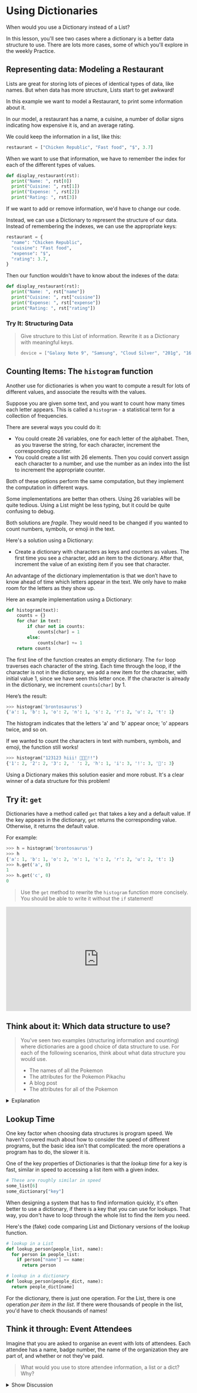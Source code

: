 # Using Dictionaries

When would you use a Dictionary instead of a List?

In this lesson, you'll see two cases where a dictionary is a better data
structure to use. There are lots more cases, some of which you'll explore in
the weekly Practice.

## Representing data: Modeling a Restaurant

Lists are great for storing lots of pieces of identical types of data, like
names. But when data has more structure, Lists start to get awkward!

In this example we want to model a Restaurant, to print some information about
it.

In our model, a restaurant has a name, a cuisine, a number of dollar signs
indicating how expensive it is, and an average rating.

We could keep the information in a list, like this:

```python
restaurant = ["Chicken Republic", "Fast food", "$", 3.7]
```

When we want to use that information, we have to remember the index for each of
the different types of values.

```python
def display_restaurant(rst):
  print("Name: ", rst[0])
  print("Cuisine: ", rst[1])
  print("Expense: ", rst[2])
  print("Rating: ", rst[3])
```

If we want to add or remove information, we'd have to change our code.

Instead, we can use a Dictionary to represent the structure of our data. Instead
of remembering the indexes, we can use the appropriate keys:

```python
restaurant = {
  "name": "Chicken Republic",
  "cuisine": "Fast food",
  "expense": "$",
  "rating": 3.7,
}
```

Then our function wouldn't have to know about the indexes of the data:

```python
def display_restaurant(rst):
  print("Name: ", rst["name"])
  print("Cuisine: ", rst["cuisine"])
  print("Expense: ", rst["expense"])
  print("Rating: ", rst["rating"])
```

### Try It: Structuring Data

> Give structure to this List of information. Rewrite it as a Dictionary with
> meaningful keys.
>
> ```python
> device = ["Galaxy Note 9", "Samsung", "Cloud Silver", "201g", "161.9 x 76.4 x 8.8 mm", "1440 x 2960 pixels"]
> ```

## Counting Items: The `histogram` function

Another use for dictionaries is when you want to compute a result for lots of
different values, and associate the results with the values.

Suppose you are given some text, and you want to count how many times each
letter appears. This is called a `histogram` - a statistical term for a
collection of frequencies.

There are several ways you could do it:

- You could create 26 variables, one for each letter of the alphabet. Then, as
  you traverse the string, for each character, increment the corresponding counter.
- You could create a list with 26 elements. Then you could convert assign each
  character to a number, and use the number as an index into the list to
  increment the appropriate counter.

Both of these options perform the same computation, but they implement
the computation in different ways.

Some implementations are better than others. Using 26 variables will be quite
tedious. Using a List might be less typing, but it could be quite confusing to
debug.

Both solutions are _fragile_. They would need to be changed if you wanted to
count numbers, symbols, or emoji in the text.

Here's a solution using a Dictionary:

- Create a dictionary with characters as keys and counters as values.
  The first time you see a character, add an item to the dictionary.
  After that, increment the value of an existing item if you see that character.

An advantage of the dictionary implementation is that we don’t have to know
ahead of time which letters appear in the text. We only have to make room for
the letters as they show up.

Here an example implementation using a Dictionary:

```python
def histogram(text):
    counts = {}
    for char in text:
        if char not in counts:
            counts[char] = 1
        else:
            counts[char] += 1
    return counts
```

The first line of the function creates an empty dictionary. The `for` loop
traverses each character of the string. Each time through the loop, if the
character is not in the dictionary, we add a new item for the character, with
initial value 1, since we have seen this letter once. If the character is
already in the dictionary, we increment `counts[char]` by 1.

Here’s the result:

```python
>>> histogram('brontosaurus')
{'a': 1, 'b': 1, 'o': 2, 'n': 1, 's': 2, 'r': 2, 'u': 2, 't': 1}
```

The histogram indicates that the letters 'a' and 'b' appear once; 'o' appears
twice, and so on.

If we wanted to count the characters in text with numbers, symbols, and emoji,
the function still works!

```python
>>> histogram("123123 hiii! 🚀🚀🚀!!")
{'1': 2, '2': 2, '3': 2, ' ': 2, 'h': 1, 'i': 3, '!': 3, '🚀': 3}
```

Using a Dictionary makes this solution easier and more robust. It's a clear
winner of a data structure for this problem!

## Try it: `get`

Dictionaries have a method called `get` that takes a key and a default value.
If the key appears in the dictionary, `get` returns the corresponding value.
Otherwise, it returns the default value.

For example:

```python
>>> h = histogram('brontosaurus')
>>> h
{'a': 1, 'b': 1, 'o': 2, 'n': 1, 's': 2, 'r': 2, 'u': 2, 't': 1}
>>> h.get('a', 0)
1
>>> h.get('c', 0)
0
```

> Use the `get` method to rewrite the `histogram` function more concisely.
> You should be able to write it without the `if` statement!

<div style="position: relative; padding-bottom: 56.25%; height: 0;">
<iframe src="https://www.youtube.com/embed/09Y-UX7xgZI" frameborder="0" webkitallowfullscreen mozallowfullscreen allowfullscreen style="position: absolute; top: 0; left: 0; width: 100%; height: 100%;"></iframe>
</div>

## Think about it: Which data structure to use?

> You've seen two examples (structuring information and counting) where
> dictionaries are a good choice of data structure to use. For each of the
> following scenarios, think about what data structure you would use.
>
> - The names of all the Pokemon
> - The attributes for the Pokemon Pikachu
> - A blog post
> - The attributes for all of the Pokemon

<details><summary>Explanation</summary>

- The names of all the Pokemon

A List makes sense for this one. It's a list of ordered names.

- The attributes for the Pokemon Pikachu

A Dictionary would make it easy to structure this information.
`pikachu['health']` would be way easier than remembering the index for
`pikachu[3]` or something!

- The attributes for all of the Pokemon

This one is tricky! Since it's a lot of Pokemon, it should be a List. But, to
structure the information, it should be a dictionary.

One way to model this would be a List of Dictionaries. Each item in the List
would be a Dictionary representing the attributes for one pokemon, like this:

```python
pokemon = [
  {
    "name": "Pikachu",
    "health": 50,
    "attack": 27,
    ...
  },
  {
    "name": "Charizard",
    "health": 181,
    "attack": 92,
    ...
  }
  ...
]
```

- A blog post

There are different options for this, but a String might make the most sense.
If you also wanted to include structured information like the date and author,
then a Dictionary could also make sense.

</details>

## Lookup Time

One key factor when choosing data structures is program speed. We haven't
covered much about how to consider the speed of different programs, but the
basic idea isn't that complicated: the more operations a program has to do, the
slower it is.

One of the key properties of Dictionaries is that the _lookup time_ for a key is
fast, similar in speed to accessing a list item with a given index.

```python
# These are roughly similar in speed
some_list[6]
some_dictionary["key"]
```

When designing a system that has to find information quickly, it's often better
to use a dictionary, if there is a key that you can use for lookups. That way,
you don't have to loop through the whole list to find the item you need.

Here's the (fake) code comparing List and Dictionary versions of the lookup
function.

```python
# lookup in a List
def lookup_person(people_list, name):
  for person in people_list:
    if person["name"] == name:
      return person

# lookup in a dictionary
def lookup_person(people_dict, name):
  return people_dict[name]
```

For the dictionary, there is just one operation. For the List, there is one
operation _per item in the list_. If there were thousands of people in the list,
you'd have to check thousands of names!

## Think it through: Event Attendees

Imagine that you are asked to organise an event with lots of attendees. Each
attendee has a name, badge number, the name of the organization they are part of,
and whether or not they've paid.

> What would you use to store attendee information, a list or a dict? Why?

<details><summary>Show Discussion</summary>

There's no one right answer. The right decision depends on how the data will be
accessed.

## Design 1: List of Dictionaries

One design might be to use a list to store all attendees, with each item in the list being a dictionary. That way, you could loop through the list to print out all of the badges.

```python
attendees = [
  {
    "name": "John Doe",
    "badge_number": 123,
    "organization": "ACME",
    "paid": True,
  },
  {
    "name": "Jane Doe",
    "badge_number": 456,
    "organization": "ACME",
    "paid": False,
  },
  ...
]
```

This design would make it easy to print out all of the badges. And if the list of attendees is quite small, searching through the list to find a particular attendee wouldn't be too slow.

## Design 2: Dictionary of Dictionaries

A different design might be to use a dictionary, with the badge number as the key.

```python
attendees = {
  123: {
    "name": "John Doe",
    "organization": "ACME",
    "paid": True,
  },
  456: {
    "name": "Jane Doe",
    "organization": "ACME",
    "paid": False,
  },
  ...
}
```

This design would make it easy to look up the information for a particular badge. You can also use the name as the key, if you want to look up the information by name. But, in this case, you have to be careful to make sure that the name is unique!

There's also other ways to structure data that we haven't explored yet. It might
make sense to use another data structure or a database, depending on the
situation.

</details>
